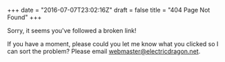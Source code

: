 +++
date = "2016-07-07T23:02:16Z"
draft = false
title = "404 Page Not Found"
+++

Sorry, it seems you've followed a broken link!

If you have a moment, please could you let me know what you clicked so I can
sort the problem? Please email
[webmaster@electricdragon.net](mailto:webmaster@electricdragon.net).
